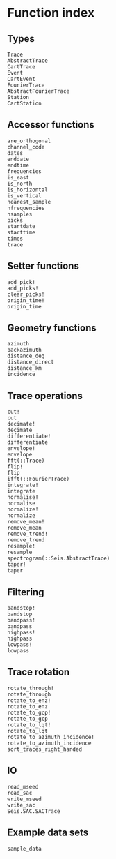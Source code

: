 # Function index

## Types

```@docs
Trace
AbstractTrace
CartTrace
Event
CartEvent
FourierTrace
AbstractFourierTrace
Station
CartStation
```

## Accessor functions
```@docs
are_orthogonal
channel_code
dates
enddate
endtime
frequencies
is_east
is_north
is_horizontal
is_vertical
nearest_sample
nfrequencies
nsamples
picks
startdate
starttime
times
trace
```

## Setter functions
```@docs
add_pick!
add_picks!
clear_picks!
origin_time!
origin_time
```

## Geometry functions
```@docs
azimuth
backazimuth
distance_deg
distance_direct
distance_km
incidence
```

## Trace operations
```@docs
cut!
cut
decimate!
decimate
differentiate!
differentiate
envelope!
envelope
fft(::Trace)
flip!
flip
ifft(::FourierTrace)
integrate!
integrate
normalise!
normalise
normalize!
normalize
remove_mean!
remove_mean
remove_trend!
remove_trend
resample!
resample
spectrogram(::Seis.AbstractTrace)
taper!
taper
```

## Filtering
```@docs
bandstop!
bandstop
bandpass!
bandpass
highpass!
highpass
lowpass!
lowpass
```

## Trace rotation
```@docs
rotate_through!
rotate_through
rotate_to_enz!
rotate_to_enz
rotate_to_gcp!
rotate_to_gcp
rotate_to_lqt!
rotate_to_lqt
rotate_to_azimuth_incidence!
rotate_to_azimuth_incidence
sort_traces_right_handed
```

## IO
```@docs
read_mseed
read_sac
write_mseed
write_sac
Seis.SAC.SACTrace
```

## Example data sets
```@docs
sample_data
```
